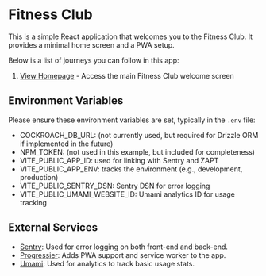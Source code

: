 # Fitness Club

This is a simple React application that welcomes you to the Fitness Club. It provides a minimal home screen and a PWA setup.

Below is a list of journeys you can follow in this app:

1. [View Homepage](docs/journeys/view-homepage.md) - Access the main Fitness Club welcome screen

## Environment Variables

Please ensure these environment variables are set, typically in the `.env` file:

- COCKROACH_DB_URL: (not currently used, but required for Drizzle ORM if implemented in the future)
- NPM_TOKEN: (not used in this example, but included for completeness)
- VITE_PUBLIC_APP_ID: used for linking with Sentry and ZAPT
- VITE_PUBLIC_APP_ENV: tracks the environment (e.g., development, production)
- VITE_PUBLIC_SENTRY_DSN: Sentry DSN for error logging
- VITE_PUBLIC_UMAMI_WEBSITE_ID: Umami analytics ID for usage tracking

## External Services

- [Sentry](https://sentry.io): Used for error logging on both front-end and back-end.
- [Progressier](https://progressier.com/): Adds PWA support and service worker to the app.
- [Umami](https://umami.is/): Used for analytics to track basic usage stats.
